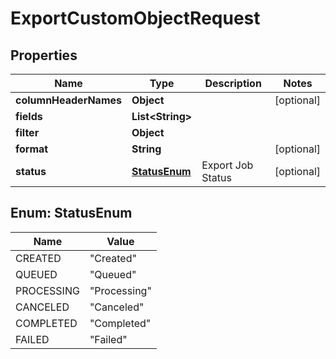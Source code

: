 
# ExportCustomObjectRequest

## Properties
Name | Type | Description | Notes
------------ | ------------- | ------------- | -------------
**columnHeaderNames** | **Object** |  |  [optional]
**fields** | **List&lt;String&gt;** |  | 
**filter** | **Object** |  | 
**format** | **String** |  |  [optional]
**status** | [**StatusEnum**](#StatusEnum) | Export Job Status |  [optional]


<a name="StatusEnum"></a>
## Enum: StatusEnum
Name | Value
---- | -----
CREATED | &quot;Created&quot;
QUEUED | &quot;Queued&quot;
PROCESSING | &quot;Processing&quot;
CANCELED | &quot;Canceled&quot;
COMPLETED | &quot;Completed&quot;
FAILED | &quot;Failed&quot;



